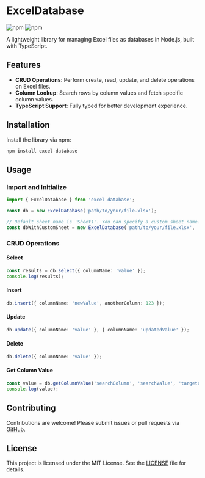 # ExcelDatabase

![npm](https://img.shields.io/npm/v/excel-database) ![npm](https://img.shields.io/npm/dt/excel-database)

A lightweight library for managing Excel files as databases in Node.js, built with TypeScript.

## Features

- **CRUD Operations**: Perform create, read, update, and delete operations on Excel files.
- **Column Lookup**: Search rows by column values and fetch specific column values.
- **TypeScript Support**: Fully typed for better development experience.

## Installation

Install the library via npm:

```bash
npm install excel-database
```

## Usage

### Import and Initialize

```typescript
import { ExcelDatabase } from 'excel-database';

const db = new ExcelDatabase('path/to/your/file.xlsx');

// Default sheet name is 'Sheet1'. You can specify a custom sheet name:
const dbWithCustomSheet = new ExcelDatabase('path/to/your/file.xlsx', 'CustomSheetName');
```

### CRUD Operations

#### Select

```typescript
const results = db.select({ columnName: 'value' });
console.log(results);
```

#### Insert

```typescript
db.insert({ columnName: 'newValue', anotherColumn: 123 });
```

#### Update

```typescript
db.update({ columnName: 'value' }, { columnName: 'updatedValue' });
```

#### Delete

```typescript
db.delete({ columnName: 'value' });
```

#### Get Column Value

```typescript
const value = db.getColumnValue('searchColumn', 'searchValue', 'targetColumn');
console.log(value);
```

## Contributing

Contributions are welcome! Please submit issues or pull requests via [GitHub](https://github.com/whitespaca/excel-database).

## License

This project is licensed under the MIT License. See the [LICENSE](LICENSE) file for details.
